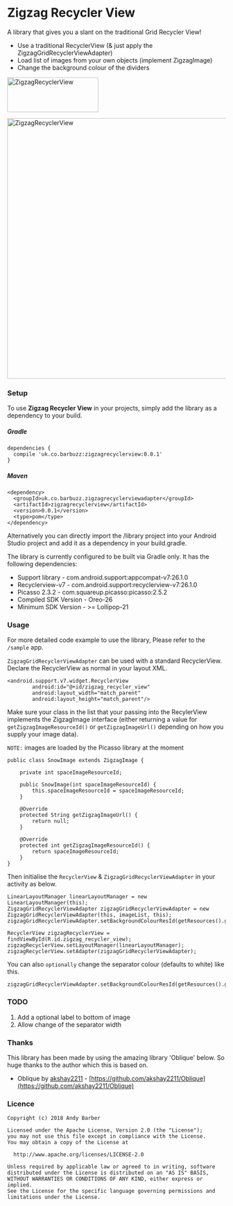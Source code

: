 # Zigzag Recycler View

A library that gives you a slant on the traditional Grid Recycler View!

* Use a traditional RecyclerView (& just apply the ZigzagGridRecyclerViewAdapter)
* Load list of images from your own objects (implement ZigzagImage)
* Change the background colour of the dividers

<p>
<a href="https://play.google.com/store/apps/details?id=uk.co.barbuzz.zigzagrecyclerview.sample"><img src="https://github.com/andyb129/ZigzagRecyclerView/blob/master/screenshots%2Fgoogle_play_badge.png" height="80" width="210" alt="ZigzagRecyclerView"/></a>
</p>
<p>
<img src="https://github.com/andyb129/ZigzagRecyclerView/blob/master/screenshots%2Fzigzag_recycler_view_anim.gif" height="600" alt="ZigzagRecyclerView"/>
</p>
  
<!--![optional caption text](screenshots/zigzag_recycler_view_anim.gif)-->

### Setup
To use **Zigzag Recycler View** in your projects, simply add the library as a dependency to your build.

##### Gradle
```
dependencies {
  compile 'uk.co.barbuzz:zigzagrecyclerview:0.0.1'
}
```

##### Maven
```
<dependency>
  <groupId>uk.co.barbuzz.zigzagrecyclerviewadapter</groupId>
  <artifactId>zigzagrecyclerview</artifactId>
  <version>0.0.1</version>
  <type>pom</type>
</dependency>
```

Alternatively you can directly import the /library project into your Android Studio project and add it as a dependency in your build.gradle.

The library is currently configured to be built via Gradle only. It has the following dependencies:

* Support library         - com.android.support:appcompat-v7:26.1.0
* Recyclerview-v7         - com.android.support:recyclerview-v7:26.1.0
* Picasso 2.3.2           - com.squareup.picasso:picasso:2.5.2
* Compiled SDK Version    - Oreo-26
* Minimum SDK Version     - >= Lollipop-21

### Usage
For more detailed code example to use the library, Please refer to the `/sample` app.

`ZigzagGridRecyclerViewAdapter` can be used with a standard RecyclerView. Declare the RecyclerView as normal in your layout XML.

```
<android.support.v7.widget.RecyclerView
        android:id="@+id/zigzag_recycler_view"
        android:layout_width="match_parent"
        android:layout_height="match_parent"/>
```

Make sure your class in the list that your passing into the RecylerView implements the ZigzagImage interface
(either returning a value for `getZigzagImageResourceId()` or `getZigzagImageUrl()` depending on how you supply your image data).

`NOTE:` images are loaded by the Picasso library at the moment

```
public class SnowImage extends ZigzagImage {

    private int spaceImageResourceId;

    public SnowImage(int spaceImageResourceId) {
        this.spaceImageResourceId = spaceImageResourceId;
    }

    @Override
    protected String getZigzagImageUrl() {
        return null;
    }

    @Override
    protected int getZigzagImageResourceId() {
        return spaceImageResourceId;
    }
}
```

Then initialise the `RecyclerView` & `ZigzagGridRecyclerViewAdapter` in your activity as below.

```
LinearLayoutManager linearLayoutManager = new LinearLayoutManager(this);
ZigzagGridRecyclerViewAdapter zigzagGridRecyclerViewAdapter = new ZigzagGridRecyclerViewAdapter(this, imageList, this);
zigzagGridRecyclerViewAdapter.setBackgroundColourResId(getResources().getColor(R.color.separator));

RecyclerView zigzagRecyclerView = findViewById(R.id.zigzag_recycler_view);
zigzagRecyclerView.setLayoutManager(linearLayoutManager);
zigzagRecyclerView.setAdapter(zigzagGridRecyclerViewAdapter);
```

You can also `optionally` change the separator colour (defaults to white) like this.

```
zigzagGridRecyclerViewAdapter.setBackgroundColourResId(getResources().getColor(R.color.separator));
```

### TODO
1. Add a optional label to bottom of image
2. Allow change of the separator width

### Thanks

This library has been made by using the amazing library 'Oblique' below. So huge thanks to the author which this is based on.

* Oblique by [akshay2211](https://github.com/akshay2211) - [https://github.com/akshay2211/Oblique](https://github.com/akshay2211/Oblique)


### Licence
```
Copyright (c) 2018 Andy Barber

Licensed under the Apache License, Version 2.0 (the "License");
you may not use this file except in compliance with the License.
You may obtain a copy of the License at

  http://www.apache.org/licenses/LICENSE-2.0

Unless required by applicable law or agreed to in writing, software
distributed under the License is distributed on an "AS IS" BASIS,
WITHOUT WARRANTIES OR CONDITIONS OF ANY KIND, either express or implied.
See the License for the specific language governing permissions and
limitations under the License.
```
